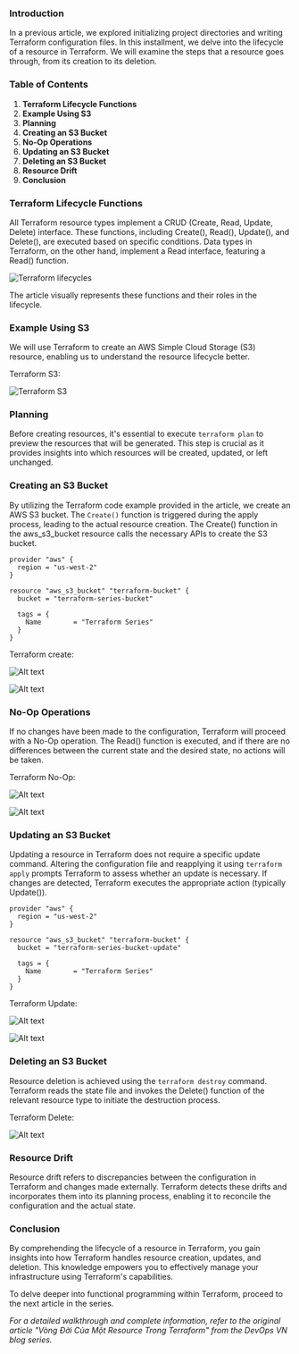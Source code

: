 ### Introduction

In a previous article, we explored initializing project directories and writing Terraform configuration files. In this installment, we delve into the lifecycle of a resource in Terraform. We will examine the steps that a resource goes through, from its creation to its deletion.

### Table of Contents

1. **Terraform Lifecycle Functions**
2. **Example Using S3**
3. **Planning**
4. **Creating an S3 Bucket**
5. **No-Op Operations**
6. **Updating an S3 Bucket**
7. **Deleting an S3 Bucket**
8. **Resource Drift**
9. **Conclusion**

### Terraform Lifecycle Functions

All Terraform resource types implement a CRUD (Create, Read, Update, Delete) interface. These functions, including Create(), Read(), Update(), and Delete(), are executed based on specific conditions. Data types in Terraform, on the other hand, implement a Read interface, featuring a Read() function.

![Terraform lifecycles](images/terraform-life-cycles.png)


The article visually represents these functions and their roles in the lifecycle.

### Example Using S3

We will use Terraform to create an AWS Simple Cloud Storage (S3) resource, enabling us to understand the resource lifecycle better.

Terraform S3:

![Terraform S3](images/terraform-s3.png)

### Planning

Before creating resources, it's essential to execute `terraform plan` to preview the resources that will be generated. This step is crucial as it provides insights into which resources will be created, updated, or left unchanged.

### Creating an S3 Bucket

By utilizing the Terraform code example provided in the article, we create an AWS S3 bucket. The `Create()` function is triggered during the apply process, leading to the actual resource creation. The Create() function in the aws_s3_bucket resource calls the necessary APIs to create the S3 bucket.

```
provider "aws" {
  region = "us-west-2"
}

resource "aws_s3_bucket" "terraform-bucket" {
  bucket = "terraform-series-bucket"

  tags = {
    Name        = "Terraform Series"
  }
}
```

Terraform create:

![Alt text](images/create.png)

![Alt text](images/create-1.png)

### No-Op Operations

If no changes have been made to the configuration, Terraform will proceed with a No-Op operation. The Read() function is executed, and if there are no differences between the current state and the desired state, no actions will be taken.

Terraform No-Op:

![Alt text](images/no-op.png)

![Alt text](images/no-op-1.png)



### Updating an S3 Bucket

Updating a resource in Terraform does not require a specific update command. Altering the configuration file and reapplying it using `terraform apply` prompts Terraform to assess whether an update is necessary. If changes are detected, Terraform executes the appropriate action (typically Update()).

```
provider "aws" {
  region = "us-west-2"
}

resource "aws_s3_bucket" "terraform-bucket" {
  bucket = "terraform-series-bucket-update"

  tags = {
    Name        = "Terraform Series"
  }
}
```

Terraform Update:

![Alt text](images/update.png)

![Alt text](images/update-1.png)

### Deleting an S3 Bucket

Resource deletion is achieved using the `terraform destroy` command. Terraform reads the state file and invokes the Delete() function of the relevant resource type to initiate the destruction process.

Terraform Delete:

![Alt text](images/delete.png)

### Resource Drift

Resource drift refers to discrepancies between the configuration in Terraform and changes made externally. Terraform detects these drifts and incorporates them into its planning process, enabling it to reconcile the configuration and the actual state.

### Conclusion

By comprehending the lifecycle of a resource in Terraform, you gain insights into how Terraform handles resource creation, updates, and deletion. This knowledge empowers you to effectively manage your infrastructure using Terraform's capabilities.

To delve deeper into functional programming within Terraform, proceed to the next article in the series.

_For a detailed walkthrough and complete information, refer to the original article "Vòng Đời Của Một Resource Trong Terraform" from the DevOps VN blog series._